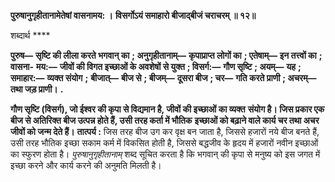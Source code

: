 **पुरुषानुगृहीतानामेतेषां वासनामय: ।** **विसर्गोऽयं समाहारो बीजाद्बीजं चराचरम् ॥ १२॥** 

शब्दार्थ **** 

**पुरुष—** **सृष्टि की लीला करते भगवान् का** **; अनुगृहीतानाम्—** **कृपाप्राप्त लोगों का** **; एतेषाम्—** **इन तत्त्वों का** **; वासना-** **मय:—** **जीवों की विगत इच्छाओं के अवशेषों से युक्त** **; विसर्ग:—** **गौण सृष्टि** **; अयम्—** **यह** **; समाहार:—** **व्यक्त संयोग** **;** **बीजात्—** **बीज से** **; बीजम्—** **दूसरा बीज** **; चर—** **गति करते प्राणी** **; अचरम्—** **तथा जड़ प्राणी।** **.** 

**गौण सृष्टि (विसर्ग), जो ईश्वर की कृपा से विद्यमान है, जीवों की इच्छाओं का व्यक्त** **संयोग है। जिस प्रकार एक बीज से अतिरिक्त बीज उत्पन्न होते हैं, उसी तरह कर्ता में भौतिक** **इच्छाओं को बढ़ाने वाले कार्य चर तथा अचर जीवों को जन्म देते हैं।** **तात्पर्य :** जिस तरह बीज उग कर वृक्ष बन जाता है, जिससे हजारों नये बीज बनते हैं, उसी तरह भौतिक इच्छा सकाम कर्म में विकसित होती है, जिससे बद्धजीव के हृदय में हजारों नवीन इच्छाओं का स्फुरण होता है। *पुरुषानुगृहीतानाम्* शब्द सूचित करता है कि भगवान् की कृपा से मनुष्य को इस जगत में इच्छा करने और कार्य करने की अनुमति मिलती है।  